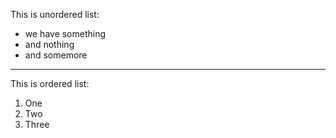 This is unordered list:
- we have something
- and nothing
- and somemore
---
This is ordered list:
1. One
2. Two
3. Three

